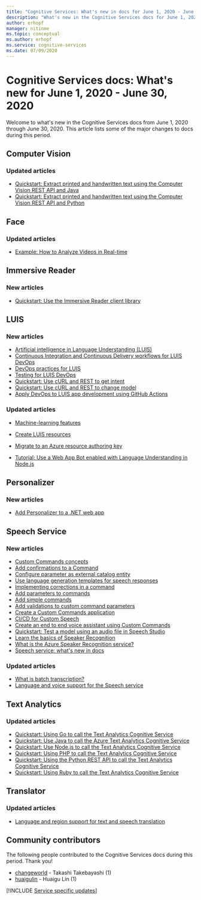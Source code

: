 ```yaml
---
title: "Cognitive Services: What's new in docs for June 1, 2020 - June 30, 2020"
description: "What's new in the Cognitive Services docs for June 1, 2020 - June 30, 2020."
author: erhopf
manager: nitinme
ms.topic: conceptual
ms.author: erhopf
ms.service: cognitive-services
ms.date: 07/09/2020
---
```


# Cognitive Services docs: What's new for June 1, 2020 - June 30, 2020

Welcome to what's new in the Cognitive Services docs from June 1, 2020 through June 30, 2020. This article lists some of the major changes to docs during this period.

## Computer Vision

### Updated articles

- [Quickstart: Extract printed and handwritten text using the Computer Vision REST API and Java](/azure/cognitive-services/computer-vision/quickstarts/java-hand-text)
- [Quickstart: Extract printed and handwritten text using the Computer Vision REST API and Python](/azure/cognitive-services/computer-vision/quickstarts/python-hand-text)

## Face

### Updated articles

- [Example: How to Analyze Videos in Real-time](/azure/cognitive-services/face/face-api-how-to-topics/howtoanalyzevideo_face)

## Immersive Reader

### New articles

- [Quickstart: Use the Immersive Reader client library](/azure/cognitive-services/immersive-reader/quickstarts/client-libraries)

## LUIS

### New articles

- [Artificial intelligence in Language Understanding (LUIS)](/azure/cognitive-services/luis/artificial-intelligence)
- [Continuous Integration and Continuous Delivery workflows for LUIS DevOps](/azure/cognitive-services/luis/luis-concept-devops-automation)
- [DevOps practices for LUIS](/azure/cognitive-services/luis/luis-concept-devops-sourcecontrol)
- [Testing for LUIS DevOps](/azure/cognitive-services/luis/luis-concept-devops-testing)
- [Quickstart: Use cURL and REST to get intent](/azure/cognitive-services/luis/luis-get-started-rest-get-intent)
- [Quickstart: Use cURL and REST to change model](/azure/cognitive-services/luis/luis-get-started-rest-get-model)
- [Apply DevOps to LUIS app development using GitHub Actions](/azure/cognitive-services/luis/luis-how-to-devops-with-github)

### Updated articles

- [Machine-learning features](/azure/cognitive-services/luis/luis-concept-feature)
- [Create LUIS resources](/azure/cognitive-services/luis/luis-how-to-azure-subscription)
- [Migrate to an Azure resource authoring key](/azure/cognitive-services/luis/luis-migration-authoring)


- [Tutorial: Use a Web App Bot enabled with Language Understanding in Node.js](/azure/cognitive-services/luis/luis-nodejs-tutorial-bf-v4)

## Personalizer

### New articles

- [Add Personalizer to a .NET web app](/azure/cognitive-services/personalizer/tutorial-use-personalizer-web-app)

## Speech Service

### New articles

- [Custom Commands concepts](/azure/cognitive-services/speech-service/custom-commands-references)
- [Add confirmations to a Command](/azure/cognitive-services/speech-service/how-to-custom-commands-add-interaction-rules#add-confirmations-to-a-command)
- [Configure parameter as external catalog entity](/azure/cognitive-services/speech-service/how-to-custom-commands-add-parameter-configuration#configure-parameter-as-external-catalog-entity)
- [Use language generation templates for speech responses](/azure/cognitive-services/speech-service/how-to-custom-commands-add-language-generation-templates)
- [Implementing corrections in a command](/azure/cognitive-services/speech-service/how-to-custom-commands-add-parameter-configuration)
- [Add parameters to commands](/azure/cognitive-services/speech-service/how-to-custom-commands-add-parameters-to-commands)
- [Add simple commands](/azure/cognitive-services/speech-service/how-to-custom-commands-create-application-with-simple-commands)
- [Add validations to custom command parameters](/azure/cognitive-services/speech-service/how-to-custom-commands-add-parameter-configuration#add-validation-to-parameters)
- [Create a Custom Commands application](/azure/cognitive-services/speech-service/how-to-custom-commands-create-application-with-simple-commands#create-empty-application)
- [CI/CD for Custom Speech](/azure/cognitive-services/speech-service/how-to-custom-speech-continuous-integration-continuous-deployment)
- [Create an end to end voice assistant using Custom Commands](/azure/cognitive-services/speech-service/quickstart-custom-commands-application)
- [Quickstart: Test a model using an audio file in Speech Studio](/azure/cognitive-services/speech-service/quickstarts/speech-studio-test-model)
- [Learn the basics of Speaker Recognition](/azure/cognitive-services/speech-service/speaker-recognition-basics)
- [What is the Azure Speaker Recognition service?](/azure/cognitive-services/speech-service/speaker-recognition-overview)
- [Speech service: what's new in docs](/azure/cognitive-services/speech-service/whats-new)

### Updated articles

- [What is batch transcription?](/azure/cognitive-services/speech-service/batch-transcription)
- [Language and voice support for the Speech service](/azure/cognitive-services/speech-service/language-support)

## Text Analytics

### Updated articles

- [Quickstart: Using Go to call the Text Analytics Cognitive Service](/azure/cognitive-services/text-analytics/quickstarts/go)
- [Quickstart: Use Java to call the Azure Text Analytics Cognitive Service](/azure/cognitive-services/text-analytics/quickstarts/java)
- [Quickstart: Use Node.js to call the Text Analytics Cognitive Service](/azure/cognitive-services/text-analytics/quickstarts/nodejs)
- [Quickstart: Using PHP to call the Text Analytics Cognitive Service](/azure/cognitive-services/text-analytics/quickstarts/php)
- [Quickstart: Using the Python REST API to call the Text Analytics Cognitive Service](/azure/cognitive-services/text-analytics/quickstarts/python)
- [Quickstart: Using Ruby to call the Text Analytics Cognitive Service](/azure/cognitive-services/text-analytics/quickstarts/ruby)

## Translator

### Updated articles

- [Language and region support for text and speech translation](/azure/cognitive-services/translator/language-support)

## Community contributors

The following people contributed to the Cognitive Services docs during this period. Thank you! 

- [changeworld](https://github.com/changeworld) - Takashi Takebayashi (1)
- [huaigulin](https://github.com/huaigulin) - Huaigu Lin (1)

[!INCLUDE [Service specific updates](./includes/service-specific-updates.md)]
